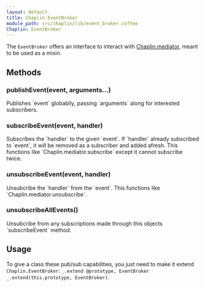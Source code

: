 ```yaml
---
layout: default
title: Chaplin.EventBroker
module_path: src/chaplin/lib/event_broker.coffee
Chaplin: EventBroker
---
```


The `EventBroker` offers an interface to interact with [Chaplin.mediator](./chaplin.mediator.md), meant to be used as a mixin.

<h2 id="methods">Methods</h2>

<h3 class="module-member" id="publishEvent">publishEvent(event, arguments...)</h3>
Publishes `event` globablly, passing `arguments` along for interested subscribers.

<h3 class="module-member" id="subscribeEvent">subscribeEvent(event, handler)</h3>
Subscribes the `handler` to the given `event`. If `handler` already subscribed to `event`, it will be removed as a subscriber and added afresh. This functions like `Chaplin.mediator.subscribe` except it cannot subscribe twice.

<h3 class="module-member" id="unsubscribeEvent">unsubscribeEvent(event, handler)</h3>
Unsubcribe the `handler` from the `event`. This functions like `Chaplin.mediator.unsubscribe`.

<h3 class="module-member" id="unsubscribeAllEvents">unsubscribeAllEvents()</h3>
Unsubcribe from any subscriptions made through this objects `subscribeEvent` method.

## Usage

To give a class these pub/sub capabilities, you just need to make it extend `Chaplin.EventBroker`: <span class="coffeescript">`_.extend @prototype, EventBroker`</span> <span class="javascript">`_.extend(this.prototype, EventBroker)`</span>.

